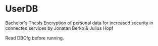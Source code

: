 # UserDB

Bachelor's Thesis
Encryption of personal data for increased security in connected services
by Jonatan Berko & Julius Hopf

Read DBCfg before running.
